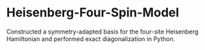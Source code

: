 # Heisenberg-Four-Spin-Model
Constructed a symmetry-adapted basis for the four-site Heisenberg Hamiltonian and performed exact diagonalization in Python.

